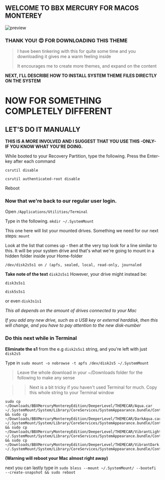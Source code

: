 ## WELCOME TO BBX MERCURY FOR MACOS MONTEREY

![preview](https://i.ibb.co/YdbK3gP/preview.jpg?raw=true)

### THANK YOU! 😍 FOR DOWNLOADING THIS THEME ###

> I have been tinkering with this for quite some time and you downloading it gives me a warm feeling inside
> 
> It encourages me to create more themes, and expand on the content 
> 

**NEXT, I'LL DESCRIBE HOW TO INSTALL SYSTEM THEME FILES DIRECTLY ON THE SYSTEM**

# NOW FOR SOMETHING COMPLETELY DIFFERENT


## LET'S DO IT MANUALLY

**THIS IS A MORE INVOLVED AND I SUGGEST THAT YOU USE THIS -ONLY- IF YOU KNOW WHAT YOU'RE DOING.**

While booted to your Recovery Partition, type the following. Press the Enter-key after each command

`csrutil disable`

`csrutil authenticated-root disable`

Reboot

### Now that we're back to our regular user login.
Open `/Applications/Utilities/Terminal`

Type in the following. 
`mkdir ~/.SystemMount`

This one here will list your mounted drives. Something we need for our next steps: `mount`

Look at the list that comes up - then at the very top look for a line similar to this. It will be your system drive and that's what we're going to mount in a hidden folder inside your Home-folder

 `/dev/disk2s5s1 on / (apfs, sealed, local, read-only, journaled`

**Take note of the text** `disk2s5s1` 
However, your drive might instead be:

`disk3s5s1`

`disk5s5s1`

or even `disk3s1s1`

_This all depends on the amount of drives connected to your Mac_

_If you add any new drive, such as a USB key or external harddisk, then this will change, and you have to pay attention to the new disk-number_

### Do this next while in Terminal

**Eliminate the s1** from the e.g `disk2s5s1` string, and you're left with just `disk2s5`

Type in `sudo mount -o nobrowse -t apfs /dev/disk2s5 ~/.SystemMount`

> Leave the whole download in your ~/Downloads folder for the following to make any sense

>>Next is a bit tricky if you haven't used Terminal for much. Copy this whole string to your Terminal window

	sudo cp ~/Downloads/BBXMercuryMontereyEdition/DeeperLevel/THEMECAR/Aqua.car ~/.SystemMount/System/Library/CoreServices/SystemAppearance.bundle/Contents/Resources/ && sudo cp ~/Downloads/BBXMercuryMontereyEdition/DeeperLevel/THEMECAR/DarkAqua.car ~/.SystemMount/System/Library/CoreServices/SystemAppearance.bundle/Contents/Resources/ && sudo cp ~/Downloads/BBXMercuryMontereyEdition/DeeperLevel/THEMECAR/VibrantLight.car ~/.SystemMount/System/Library/CoreServices/SystemAppearance.bundle/Contents/Resources/ && sudo cp ~/Downloads/BBXMercuryMontereyEdition/DeeperLevel/THEMECAR/VibrantDark.car ~/.SystemMount/System/Library/CoreServices/SystemAppearance.bundle/Contents/Resources/

**(Warning will reboot your Mac almost right away)**

next you can lastly type in
`sudo bless --mount ~/.SystemMount/ --bootefi --create-snapshot && sudo reboot`